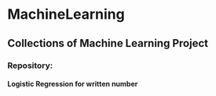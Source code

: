 # MachineLearning
## Collections of Machine Learning Project
### Repository:
#### Logistic Regression for written number
